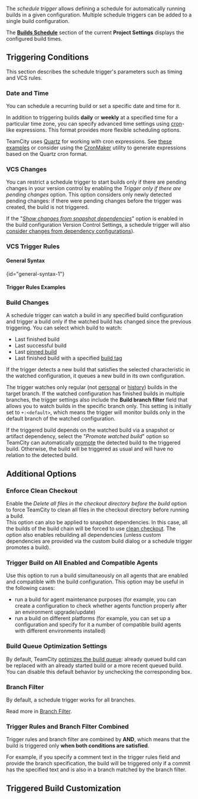 [//]: # (title: Configuring Schedule Triggers)
[//]: # (auxiliary-id: Configuring Schedule Triggers)

The _schedule trigger_ allows defining a schedule for automatically running builds in a given configuration. Multiple schedule triggers can be added to a single build configuration.

The __[Builds Schedule](builds-schedule.md)__ section of the current __Project Settings__ displays the configured build times.

## Triggering Conditions

This section describes the schedule trigger's parameters such as timing and VCS rules.

<anchor name="ConfiguringScheduleTriggers"/>

### Date and Time

You can schedule a recurring build or set a specific date and time for it.

In addition to triggering builds __daily__ or __weekly__ at a specified time for a particular time zone, you can specify advanced time settings using [cron](cron-expressions-in-teamcity.md)-like expressions. This format provides more flexible scheduling options.

TeamCity uses [Quartz](https://www.quartz-scheduler.org/) for working with cron expressions. See [these examples](cron-expressions-in-teamcity.md#Examples) or consider using the [CronMaker](http://www.cronmaker.com/) utility to generate expressions based on the Quartz cron format.

### VCS Changes

You can restrict a schedule trigger to start builds only if there are pending changes in your version control by enabling the _Trigger only if there are pending changes_ option. This option considers only newly detected pending changes: if there were pending changes before the trigger was created, the build is not triggered.

If the "_[Show changes from snapshot dependencies](configuring-vcs-settings.md#show-changes-from-snapshot-dependencies)_" option is enabled in the build configuration Version Control Settings, a schedule trigger will also [consider changes from dependency configurations](build-dependencies-setup.md#show-changes-from-dependencies)).

<anchor name="ConfiguringScheduleTriggers-buildTriggerRules"/>

### VCS Trigger Rules

<include from="configuring-vcs-triggers.md" element-id="vcs-trigger-rules"/>

#### General Syntax
{id="general-syntax-1"}

<include from="configuring-vcs-triggers.md" element-id="general-syntax"/>

<anchor name="ConfiguringScheduleTriggers-WatchedBuild"/>

#### Trigger Rules Examples

<include from="configuring-vcs-triggers.md" element-id="trigger-rules-examples"/>

<anchor name="ConfiguringScheduleTriggers-BuildChanges"/>

### Build Changes

A schedule trigger can watch a build in any specified build configuration and trigger a build only if the watched build has changed since the previous triggering. You can select which build to watch:

* Last finished build
* Last successful build
* Last [pinned build](build-actions.md#Pin+Build)
* Last finished build with a specified [build tag](build-actions.md#Add+Tags+to+Build)

If the trigger detects a new build that satisfies the selected characteristic in the watched configuration, it queues a new build in its own configuration.
 
The trigger watches only regular (not [personal](personal-build.md) or [history](history-build.md)) builds in the target branch. If the watched configuration has finished builds in multiple branches, the trigger settings also include the **Build branch filter** field that allows you to watch builds in the specific branch only. This setting is initially set to `+:<default>`, which means the trigger will monitor builds only in the default branch of the watched configuration.
 
If the triggered build depends on the watched build via a snapshot or artifact dependency, select the "_Promote watched build_" option so TeamCity can automatically [promote](running-custom-build.md#Promoting+Build) the detected build to the triggered build. Otherwise, the build will be triggered as usual and will have no relation to the detected build.

## Additional Options

### Enforce Clean Checkout 

Enable the _Delete all files in the checkout directory before the build_ option to force TeamCity to clean all files in the checkout directory before running a build.   
This option can also be applied to snapshot dependencies. In this case, all the builds of the build chain will be forced to use [clean checkout](clean-checkout.md). The option also enables rebuilding all dependencies (unless custom dependencies are provided via the custom build dialog or a schedule trigger promotes a build).

### Trigger Build on All Enabled and Compatible Agents

Use this option to run a build simultaneously on all agents that are enabled and compatible with the build configuration. This option may be useful in the following cases:

* run a build for agent maintenance purposes (for example, you can create a configuration to check whether agents function properly after an environment upgrade/update)
* run a build on different platforms (for example, you can set up a configuration and specify for it a number of compatible build agents with different environments installed)

<snippet include-id="queue-optimization">

### Build Queue Optimization Settings

By default, TeamCity [optimizes the build queue](working-with-build-queue.md#Build+Queue+Optimization+by+TeamCity): already queued build can be replaced with an already started build or a more recent queued build. You can disable this default behavior by unchecking the corresponding box.
</snippet>

### Branch Filter

By default, a schedule trigger works for all branches.

Read more in [Branch Filter](branch-filter.md).

### Trigger Rules and Branch Filter Combined

Trigger rules and branch filter are combined by __AND__, which means that the build is triggered only __when both conditions are satisfied__.

For example, if you specify a comment text in the trigger rules field and provide the branch specification, the build will be triggered only if a commit has the specified text and is also in a branch matched by the branch filter.

## Triggered Build Customization

<include from="configuring-vcs-triggers.md" element-id="triggered-build-customization"/>
